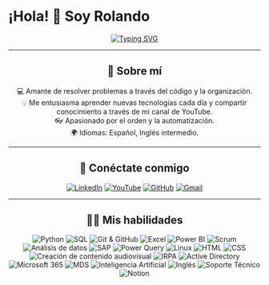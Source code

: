 # ¡Hola! 👋 Soy Rolando

<div align="center">

[![Typing SVG](https://readme-typing-svg.demolab.com?font=Fira+Code&pause=1000&color=1121F7&width=435&lines=Desarrollador%2C+Analista+de+datos;Analista+de+Sistemas%2C+Soporte+T%C3%A9cnico)](https://git.io/typing-svg)

---

## 🌟 Sobre mí

💻 Amante de resolver problemas a través del código y la organización.  
💡 Me entusiasma aprender nuevas tecnologías cada día y compartir conocimiento a través de mi canal de YouTube.  
👓 Apasionado por el orden y la automatización.  
🌍 Idiomas: Español, Inglés intermedio.

---

## 🚀 Conéctate conmigo

<a href="https://www.linkedin.com/in/rolandolugo"><img src="https://img.shields.io/badge/LinkedIn-0077B5?style=for-the-badge&logo=linkedin&logoColor=white" alt="LinkedIn"></a>
<a href="https://www.youtube.com/@ryufreelance"><img src="https://img.shields.io/badge/YouTube-FF0000?style=for-the-badge&logo=youtube&logoColor=white" alt="YouTube"></a>
<a href="https://github.com/ryufreelance"><img src="https://img.shields.io/badge/GitHub-100000?style=for-the-badge&logo=github&logoColor=white" alt="GitHub"></a>
<a href="mailto:ryu.freelance7@gmail.com"><img src="https://img.shields.io/badge/Gmail-D14836?style=for-the-badge&logo=gmail&logoColor=white" alt="Gmail"></a>

---

## 🧑‍💻 Mis habilidades

![Python](https://img.shields.io/badge/Python-306998?style=for-the-badge&logo=python&logoColor=white)
![SQL](https://img.shields.io/badge/SQL-CC2927?style=for-the-badge&logo=microsoftsqlserver&logoColor=white)
![Git & GitHub](https://img.shields.io/badge/Git%20%26%20GitHub-F05033?style=for-the-badge&logo=git&logoColor=white)
![Excel](https://img.shields.io/badge/Excel-217346?style=for-the-badge&logo=microsoftexcel&logoColor=white)
![Power BI](https://img.shields.io/badge/Power%20BI-F2C811?style=for-the-badge&logo=powerbi&logoColor=black)
![Scrum](https://img.shields.io/badge/Scrum-FF6F00?style=for-the-badge&logo=agile&logoColor=white)
![Análisis de datos](https://img.shields.io/badge/Análisis%20de%20datos-4CAF50?style=for-the-badge&logo=databricks&logoColor=white)
![SAP](https://img.shields.io/badge/SAP-203864?style=for-the-badge&logo=sap&logoColor=white)
![Power Query](https://img.shields.io/badge/Power%20Query-2D9BF0?style=for-the-badge&logo=powerquery&logoColor=white)
![Linux](https://img.shields.io/badge/Linux-FCC624?style=for-the-badge&logo=linux&logoColor=black)
![HTML](https://img.shields.io/badge/HTML-E44D26?style=for-the-badge&logo=html5&logoColor=white)
![CSS](https://img.shields.io/badge/CSS-1572B6?style=for-the-badge&logo=css3&logoColor=white)
![Creación de contenido audiovisual](https://img.shields.io/badge/Creación%20de%20contenido%20audiovisual-FF4081?style=for-the-badge)
![IRPA](https://img.shields.io/badge/IRPA-FF9900?style=for-the-badge)
![Active Directory](https://img.shields.io/badge/Active%20Directory-003366?style=for-the-badge&logo=windows&logoColor=white)
![Microsoft 365](https://img.shields.io/badge/Microsoft%20365-0078D4?style=for-the-badge&logo=microsoft&logoColor=white)
![MDS](https://img.shields.io/badge/MDS-5A189A?style=for-the-badge)
![Inteligencia Artificial](https://img.shields.io/badge/Inteligencia%20Artificial-6C63FF?style=for-the-badge&logo=deeplearningai&logoColor=white)
![Inglés](https://img.shields.io/badge/Inglés-0073CF?style=for-the-badge&logo=language&logoColor=white)
![Soporte Técnico](https://img.shields.io/badge/Soporte%20Técnico-3D85C6?style=for-the-badge)
![Notion](https://img.shields.io/badge/Notion-9999FF?style=for-the-badge&logo=notion&logoColor=white)

</div>
